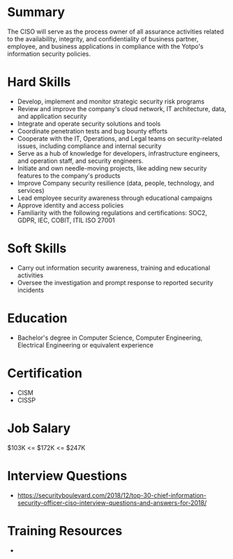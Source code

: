 # Summary
The CISO will serve as the process owner of all assurance activities related to the availability, integrity, and confidentiality of business partner, employee, and business applications in compliance with the Yotpo's information security policies.

# Hard Skills
* Develop, implement and monitor strategic security risk programs
* Review and improve the company's cloud network, IT architecture, data, and application security
* Integrate and operate security solutions and tools
* Coordinate penetration tests and bug bounty efforts
* Cooperate with the IT, Operations, and Legal teams on security-related issues, including compliance and internal security
* Serve as a hub of knowledge for developers, infrastructure engineers, and operation staff, and security engineers.
* Initiate and own needle-moving projects, like adding new security features to the company's products
* Improve Company security resilience (data, people, technology, and services)
* Lead employee security awareness through educational campaigns
* Approve identity and access policies
* Familiarity with the following regulations and certifications: SOC2, GDPR, IEC, COBIT, ITIL ISO 27001


# Soft Skills
* Carry out information security awareness, training and educational activities
* Oversee the investigation and prompt response to reported security incidents



# Education
  * Bachelor's degree in Computer Science, Computer Engineering, Electrical Engineering or equivalent experience


# Certification
  * CISM
  * CISSP


# Job Salary
$103K <= $172K <= $247K


# Interview Questions
 * https://securityboulevard.com/2018/12/top-30-chief-information-security-officer-ciso-interview-questions-and-answers-for-2018/


# Training Resources
  * 



